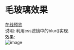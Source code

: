 # 毛玻璃效果  
[在线预览](https://hecun0000.github.io/css/blur/demo.html)   
说明: 利用css滤镜中的blur()实现.   
效果:  
![image](http://oxi9lrcsm.bkt.clouddn.com/毛玻璃.png)   

